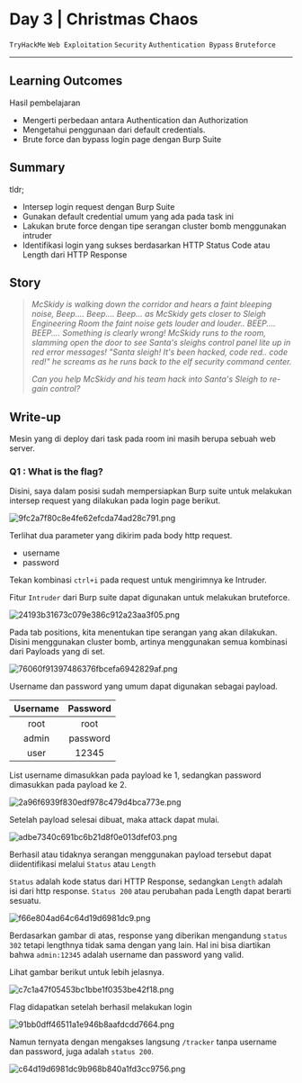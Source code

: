 # Day 3 |  Christmas Chaos

`TryHackMe` `Web Exploitation` `Security` `Authentication Bypass` `Bruteforce`

---

## Learning Outcomes

Hasil pembelajaran 

- Mengerti perbedaan antara Authentication dan Authorization
- Mengetahui penggunaan dari default credentials.
- Brute force dan bypass login page dengan Burp Suite

## Summary

tldr;

- Intersep login request dengan Burp Suite
- Gunakan default credential umum yang ada pada task ini
- Lakukan brute force dengan tipe serangan cluster bomb menggunakan intruder
- Identifikasi login yang sukses berdasarkan HTTP Status Code atau Length dari HTTP Response

## Story

>*McSkidy is walking down the corridor and hears a faint bleeping noise, Beep.... Beep.... Beep... as McSkidy gets closer to Sleigh Engineering Room the faint noise gets louder and louder.. BEEP.... BEEP.... Something is clearly wrong! McSkidy runs to the room, slamming open the door to see Santa's sleighs control panel lite up in red error messages! "Santa sleigh! It's been hacked, code red.. code red!" he screams as he runs back to the elf security command center.*
>
>*Can you help McSkidy and his team hack into Santa's Sleigh to re-gain control?*

## Write-up

Mesin yang di deploy dari task pada room ini masih berupa sebuah web server.

### Q1 : What is the flag?

Disini, saya dalam posisi sudah mempersiapkan Burp suite untuk melakukan intersep request yang dilakukan pada login page berikut.

![9fc2a7f80c8e4fe62efcda74ad28c791.png](./_resources/b5cdc92eee094a41b614c65fbd1c700c.png)

Terlihat dua parameter yang dikirim pada body http request.
- username 
- password

Tekan kombinasi `ctrl+i` pada request untuk mengirimnya ke Intruder.

Fitur `Intruder` dari Burp suite dapat digunakan untuk melakukan bruteforce. 

![24193b31673c079e386c912a23aa3f05.png](./_resources/d6f64a2ddf6c4503a8e71f344c97b704.png)

Pada tab positions, kita menentukan tipe serangan yang akan dilakukan. Disini menggunakan cluster bomb, artinya menggunakan semua kombinasi dari Payloads yang di set.


![76060f91397486376fbcefa6942829af.png](./_resources/3e6191ffb8d24b2bbae1af66e804ad64.png)


Username dan password yang umum dapat digunakan sebagai payload.

| Username 	| Password 	|
|:---------:|:---------:|
| root		|	root	|
| admin		|	password|
| user		|	12345	|

List username dimasukkan pada payload ke 1, sedangkan password dimasukkan pada payload ke 2.

![2a96f6939f830edf978c479d4bca773e.png](./_resources/1391fd87a38b4b0d9d3c55e7c95649b1.png)

Setelah payload selesai dibuat, maka attack dapat mulai.

![adbe7340c691bc6b21d8f0e013dfef03.png](./_resources/2e2b19925782449699c64d19d6981dc9.png)

Berhasil atau tidaknya serangan menggunakan payload tersebut dapat diidentifikasi melalui `Status` atau `Length`

`Status` adalah kode status dari HTTP Response, sedangkan `Length` adalah isi dari http response. `Status 200` atau perubahan pada Length dapat berarti sesuatu. 

![f66e804ad64c64d19d6981dc9.png](./_resources/f66e804ad64c64d19d6981dc9.png)

Berdasarkan gambar di atas, response yang diberikan mengandung `status 302` tetapi lengthnya tidak sama dengan yang lain. Hal ini bisa diartikan bahwa `admin:12345` adalah username dan password yang valid.

Lihat gambar berikut untuk lebih jelasnya.

![c7c1a47f05453bc1bbe1f0353be42f18.png](./_resources/e514676182984b968b840a1fd3cc9756.png)

Flag didapatkan setelah berhasil melakukan login

![91bb0dff46511a1e946b8aafdcdd7664.png](./_resources/15a1e606f28949a6b20c64a0f73bd218.png)

Namun ternyata dengan mengakses langsung `/tracker` tanpa username dan password, juga adalah `status 200`.

![c64d19d6981dc9b968b840a1fd3cc9756.png](./_resources/c64d19d6981dc9b968b840a1fd3cc9756.png)

